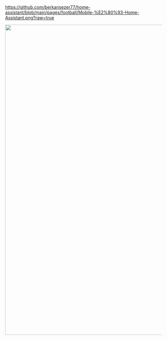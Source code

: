 https://github.com/berkansezer77/home-assistant/blob/main/pages/football/Mobile-%E2%80%93-Home-Assistant.png?raw=true

<img src="[https://github.com/my_username/xxx/blob/master/image.jpeg](https://imgrosetta.mynet.com.tr/file/13664723/13664723-728xauto.jpg)" width="1000"/>
